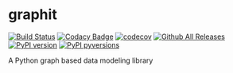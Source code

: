# graphit

[![Build Status](https://travis-ci.org/py-graphit/py-graphit.svg?branch=master)](https://travis-ci.org/py-graphit/py-graphit)
[![Codacy Badge](https://api.codacy.com/project/badge/Grade/8ff40b78774a473a8faf497eb2eb4495)](https://www.codacy.com/app/marcvdijk/graphit?utm_source=github.com&amp;utm_medium=referral&amp;utm_content=py-graphit/graphit&amp;utm_campaign=Badge_Grade)
[![codecov](https://codecov.io/gh/r-lib/objectable/branch/master/graph/badge.svg)](https://codecov.io/gh/py-graphit/py-graphit)
[![Github All Releases](https://img.shields.io/github/downloads/py-graphit/py-graphit/total.svg)]()
[![PyPI version](https://badge.fury.io/py/py-graphit.svg)](https://badge.fury.io/py/py-graphit)
[![PyPI pyversions](https://img.shields.io/pypi/pyversions/ansicolortags.svg)](https://pypi.python.org/pypi/py-graphit/)

A Python graph based data modeling library